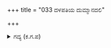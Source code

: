 +++
title = "033 ದಳಪತಿಯ ದುಮ್ಮಾನದಲಿ"

+++

<details><summary>ಗದ್ಯ (ಕ.ಗ.ಪ) </summary>

33. ಸೇನಾಪತಿಯಾದ ಕರ್ಣನಿಗೆ ಒದಗಿದ ದುಃಖದಲ್ಲಿ, ಕೌರವರ ಸೈನ್ಯ ಚಿಂತೆಗೊಳಗಾಯಿತು. ಅರ್ಜುನನ ಬಾಣಗಳು ಕೌರವನ ಎದುರಿನಲ್ಲಿ ವಿಸ್ತಾರವಾಗಿ ತಿವಿದಾಡಿದವು. ಹೆಚ್ಚೇನು ಹೇಳುವುದು ! ಅರ್ಜುನನು ಕೃಪ, ಕೌಸಲ, ಅಶ್ವತ್ಥಾಮ, ಶಕುನಿ, ಕೃತವರ್ಮರು ಸೋತು ಹಿಮ್ಮೆಟ್ಟುವಂತೆ ಬಾಣ ಪ್ರಯೋಗಿಸಿ ಬೊಬ್ಬೆ ಹಾಕಿದನು.
</details>
